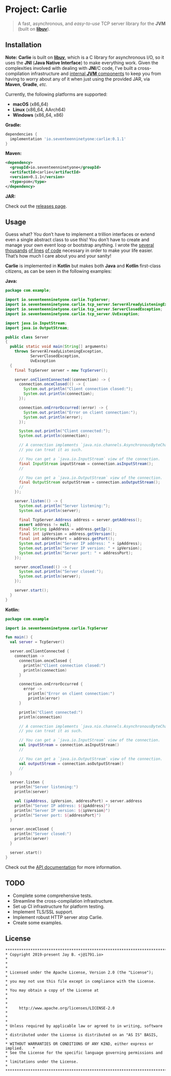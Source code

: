 # Project: Carlie

> A fast, asynchronous, and *easy-to-use* TCP server library for the __JVM__ (built on [__libuv__](https://libuv.org)).

## Installation

__Note:__ __Carlie__ is built on [__libuv__](https://libuv.org), which is a C library for asynchronous I/O, so it uses the __JNI__ (__Java Native Interface__) to make everything work. Given the complexities involved with dealing with __JNI__/C code, I’ve built a cross-compilation infrastructure and [internal __JVM__ components](./src/main/kotlin/io/seventeenninetyone/carlie/utilities/NativeLibraryLoader.kt) to keep you from having to worry about any of it when just using the provided JAR, via __Maven__, __Gradle__, *etc.*

Currently, the following platforms are supported:

- __macOS__ (x86_64)
- __Linux__ (x86_64, AArch64)
- __Windows__ (x86_64, x86)

__Gradle:__

```groovy
dependencies {
  implementation 'io.seventeenninetyone:carlie:0.1.1'
}
```

__Maven:__

```xml
<dependency>
  <groupId>io.seventeenninetyone</groupId>
  <artifactId>carlie</artifactId>
  <version>0.1.1</version>
  <type>pom</type>
</dependency>
```

__JAR:__

Check out the [releases page](https://github.com/1791-labs/carlie/releases).

## Usage

Guess what? You don’t have to implement a trillion interfaces or extend even a single abstract class to use this! You don’t have to create and manage your own event loop or bootstrap anything. I wrote the [several thousands](./src/main/kotlin/io/seventeenninetyone/carlie/TcpServer.kt) [of lines](./src/main/native/carlie/tcp-server-class.c) [of code](./src/main/native/carlie/tcp-server-class.h) necessary in order to make your life easier. That’s how much I care about you and your sanity!

__Carlie__ is implemented in __Kotlin__ but makes both __Java__ and __Kotlin__ first-class citizens, as can be seen in the following examples:

__Java:__

```java
package com.example;

import io.seventeenninetyone.carlie.TcpServer;
import io.seventeenninetyone.carlie.tcp_server.ServerAlreadyListeningException;
import io.seventeenninetyone.carlie.tcp_server.ServerClosedException;
import io.seventeenninetyone.carlie.tcp_server.UvException;

import java.io.InputStream;
import java.io.OutputStream;

public class Server
{
  public static void main(String[] arguments)
    throws ServerAlreadyListeningException,
           ServerClosedException,
           UvException
  {
    final TcpServer server = new TcpServer();

    server.onClientConnected((connection) -> {
      connection.onceClosed(() -> {
        System.out.println("Client connection closed:");
        System.out.println(connection);
      });

      connection.onErrorOccurred((error) -> {
        System.out.println("Error on client connection:");
        System.out.println(error);
      });

      System.out.println("Client connected:");
      System.out.println(connection);

      // A connection implements `java.nio.channels.AsynchronousByteChannel`, so
      // you can treat it as such.

      // You can get a `java.io.InputStream` view of the connection.
      final InputStream inputStream = connection.asInputStream();
      //

      // You can get a `java.io.OutputStream` view of the connection.
      final OutputStream outputStream = connection.asOutputStream();
      //
    });

    server.listen(() -> {
      System.out.println("Server listening:");
      System.out.println(server);

      final TcpServer.Address address = server.getAddress();
      assert address != null;
      final String ipAddress = address.getIp();
      final int ipVersion = address.getVersion();
      final int addressPort = address.getPort();
      System.out.println("Server IP address: " + ipAddress);
      System.out.println("Server IP version: " + ipVersion);
      System.out.println("Server port: " + addressPort);
    });

    server.onceClosed(() -> {
      System.out.println("Server closed:");
      System.out.println(server);
    });

    server.start();
  }
}
```

__Kotlin:__

```kotlin
package com.example

import io.seventeenninetyone.carlie.TcpServer

fun main() {
  val server = TcpServer()

  server.onClientConnected {
    connection ->
      connection.onceClosed {
        println("Client connection closed:")
        println(connection)
      }

      connection.onErrorOccurred {
        error ->
          println("Error on client connection:")
          println(error)
      }

      println("Client connected:")
      println(connection)

      // A connection implements `java.nio.channels.AsynchronousByteChannel`, so
      // you can treat it as such.

      // You can get a `java.io.InputStream` view of the connection.
      val inputStream = connection.asInputStream()
      //

      // You can get a `java.io.OutputStream` view of the connection.
      val outputStream = connection.asOutputStream()
      //
  }

  server.listen {
    println("Server listening:")
    println(server)

    val (ipAddress, ipVersion, addressPort) = server.address
    println("Server IP address: ${ipAddress}")
    println("Server IP version: ${ipVersion}")
    println("Server port: ${addressPort}")
  }

  server.onceClosed {
    println("Server closed:")
    println(server)
  }

  server.start()
}
```

Check out the [API documentation](./docs/carlie/io.seventeenninetyone.carlie/-tcp-server/README.md) for more information.

## TODO

- Complete some comprehensive tests.
- Streamline the cross-compilation infrastructure.
- Set up CI infrastructure for platform testing.
- Implement TLS/SSL support.
- Implement robust HTTP server atop Carlie.
- Create some examples.

## License

```
*******************************************************************************
* Copyright 2019-present Jay B. <j@1791.io>                                   *
*                                                                             *
* Licensed under the Apache License, Version 2.0 (the "License");             *
* you may not use this file except in compliance with the License.            *
* You may obtain a copy of the License at                                     *
*                                                                             *
*     http://www.apache.org/licenses/LICENSE-2.0                              *
*                                                                             *
* Unless required by applicable law or agreed to in writing, software         *
* distributed under the License is distributed on an "AS IS" BASIS,           *
* WITHOUT WARRANTIES OR CONDITIONS OF ANY KIND, either express or implied.    *
* See the License for the specific language governing permissions and         *
* limitations under the License.                                              *
*******************************************************************************
```
